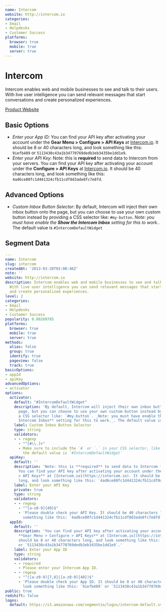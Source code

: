 ```yaml
---
name: Intercom
website: http://intercom.io
categories:
- Email
- Helpdesks
- Customer Success
platforms:
  browser: true
  mobile: true
  server: true
---
```


# Intercom

Intercom enables web and mobile businesses to see and talk to their users. With live user intelligence you can send relevant messages that start conversations and create personalized experiences.

[Product Website](http://intercom.io)

## Basic Options

- *Enter your App ID*: You can find your API key after activating your account under the **Gear Menu > Configure > API Keys** at [Intercom.io](https://intercom.io).  It should be 8 or 40 characters long, and look something like this: `9iefb489` or `5113430c43a1b34770769dedb3eb3435be1dd1e9`.
- *Enter your API Key*: Note: this is **required** to send data to Intercom from your servers. You can find your API key after activating your account under the **Configure > API Keys** at [Intercom.io](https://intercom.io). It should be 40 characters long, and look something like this: `4ad6ce80fc1d441324cfb11cdf8d3ade8fc7e8fd`.

## Advanced Options

- *Custom Inbox Button Selector*: By default, Intercom will inject their own inbox button onto the page, but you can choose to use your own custom button instead by providing a CSS selector like: `#my-button`. _Note: you must have enable the **Show the Intercom Inbox** setting for this to work._. The default value is `#IntercomDefaultWidget`

## Segment Data
```yaml
---
name: Intercom
slug: intercom
createdAt: '2013-03-28T03:00:46Z'
note: ''
website: http://intercom.io
description: Intercom enables web and mobile businesses to see and talk to their users.
  With live user intelligence you can send relevant messages that start conversations
  and create personalized experiences.
level: 2
categories:
- Email
- Helpdesks
- Customer Success
popularity: 0.08260785
platforms:
  browser: true
  mobile: true
  server: true
methods:
  alias: false
  group: true
  identify: true
  pageview: false
  track: true
basicOptions:
- appId
- apiKey
advancedOptions:
- activator
options:
  activator:
    default: "#IntercomDefaultWidget"
    description: 'By default, Intercom will inject their own inbox button onto the
      page, but you can choose to use your own custom button instead by providing
      a CSS selector like: `#my-button`. _Note: you must have enable the **Show the
      Intercom Inbox** setting for this to work._. The default value is `#IntercomDefaultWidget`'
    label: Custom Inbox Button Selector
    type: string
    validators:
    - - regexp
      - "^[#\\.]+"
      - Make sure to include the `#` or `.` in your CSS selector, like `#my-button`,
        the default value is `#IntercomDefaultWidget`
  apiKey:
    default: ''
    description: 'Note: this is **required** to send data to Intercom from your servers.
      You can find your API key after activating your account under the **Configure
      > API Keys** at [Intercom.io](https://intercom.io). It should be 40 characters
      long, and look something like this: `4ad6ce80fc1d441324cfb11cdf8d3ade8fc7e8fd`.'
    label: Enter your API Key
    private: true
    type: string
    validators:
    - - regexp
      - "^[a-z0-9]{40}$"
      - 'Please double check your API Key. It should be 40 characters long, and look
        something like this: `4ad6ce80fc1d441324cfb11cdf8d3ade8fc7e8fd`.'
  appId:
    default: ''
    description: 'You can find your API key after activating your account under the
      **Gear Menu > Configure > API Keys** at [Intercom.io](https://intercom.io).  It
      should be 8 or 40 characters long, and look something like this: `9iefb489`
      or `5113430c43a1b34770769dedb3eb3435be1dd1e9`.'
    label: Enter your App ID
    type: string
    validators:
    - - required
      - Please enter your Intercom App ID.
    - - regexp
      - "^([a-z0-9]{7,8}|[a-z0-9]{40})$"
      - 'Please double check your App ID. It should be 8 or 40 characters long, and
        look something like this: `9iefb489` or `5113430c43a1b34770769dedb3eb3435be1dd1e9`.'
public: true
redshift: false
logos:
  default: https://s3.amazonaws.com/segmentio/logos/intercom-default.svg

```

